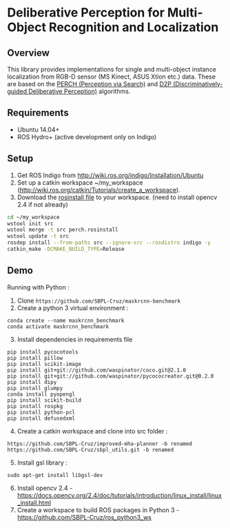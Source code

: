 # Deliberative Perception for Multi-Object Recognition and Localization

Overview
--------
This library provides implementations for single and multi-object instance localization from RGB-D sensor (MS Kinect, ASUS Xtion etc.) data. These are based on the <a href="http://www.cs.cmu.edu/~venkatrn/papers/icra16a.pdf">PERCH (Perception via Search)</a> and <a href="http://www.cs.cmu.edu/~venkatrn/papers/rss16.pdf">D2P (Discriminatively-guided Deliberative Perception)</a> algorithms.

Requirements
------------
- Ubuntu 14.04+
- ROS Hydro+ (active development only on Indigo)

Setup
-----

1. Get ROS Indigo from http://wiki.ros.org/indigo/Installation/Ubuntu
2. Set up a catkin workspace ~/my_workspace (http://wiki.ros.org/catkin/Tutorials/create_a_workspace).
3. Download the <a href="https://raw.githubusercontent.com/venkatrn/perception/master/perch.rosinstall" download="perch.rosinstall">rosinstall file</a> to your workspace.
(need to install opencv 2.4 if not already)

```bash
cd ~/my_workspace
wstool init src
wstool merge -t src perch.rosinstall
wstool update -t src
rosdep install --from-paths src --ignore-src --rosdistro indigo -y
catkin_make -DCMAKE_BUILD_TYPE=Release
```

Demo
----
Running with Python :
1. Clone ```https://github.com/SBPL-Cruz/maskrcnn-benchmark```
2. Create a python 3 virtual environment :
```
conda create --name maskrcnn_benchmark
conda activate maskrcnn_benchmark
```
3. Install dependencies in requirements file
 ```
 pip install pycocotools
 pip install pillow
 pip install scikit-image
 pip install git+git://github.com/waspinator/coco.git@2.1.0
 pip install git+git://github.com/waspinator/pycococreator.git@0.2.0
 pip install dipy
 pip install glumpy
 conda install pyopengl
 pip install scikit-build
 pip install rospkg
 pip install python-pcl
 pip install defusedxml
 ```
 4. Create a catkin workspace and clone into src folder :
 ```
 https://github.com/SBPL-Cruz/improved-mha-planner -b renamed
 https://github.com/SBPL-Cruz/sbpl_utils.git -b renamed
 ```
 5. Install gsl library :
 ```
 sudo apt-get install libgsl-dev
 ```
 6. Install opencv 2.4 - https://docs.opencv.org/2.4/doc/tutorials/introduction/linux_install/linux_install.html
 7. Create a workspace to build ROS packages in Python 3 - https://github.com/SBPL-Cruz/ros_python3_ws
